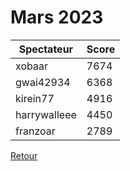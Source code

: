 # Mars 2023

| Spectateur      | Score |
| --------------- | ----- |
| xobaar          | 7674  |
| gwai42934       | 6368  |
| kirein77        | 4916  |
| harrywalleee    | 4450  |
| franzoar        | 2789  |

[Retour](/README.md)
